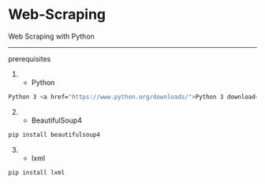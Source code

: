 # Web-Scraping
Web Scraping with Python
************************
prerequisites 
  1. * Python
  ```sh
  Python 3 <a href="https://www.python.org/downloads/">Python 3 download</a>
  ```
  2. * BeautifulSoup4
  ```sh
  pip install beautifulsoup4
  ```
  3. * lxml
  ```sh
  pip install lxml
  ```

